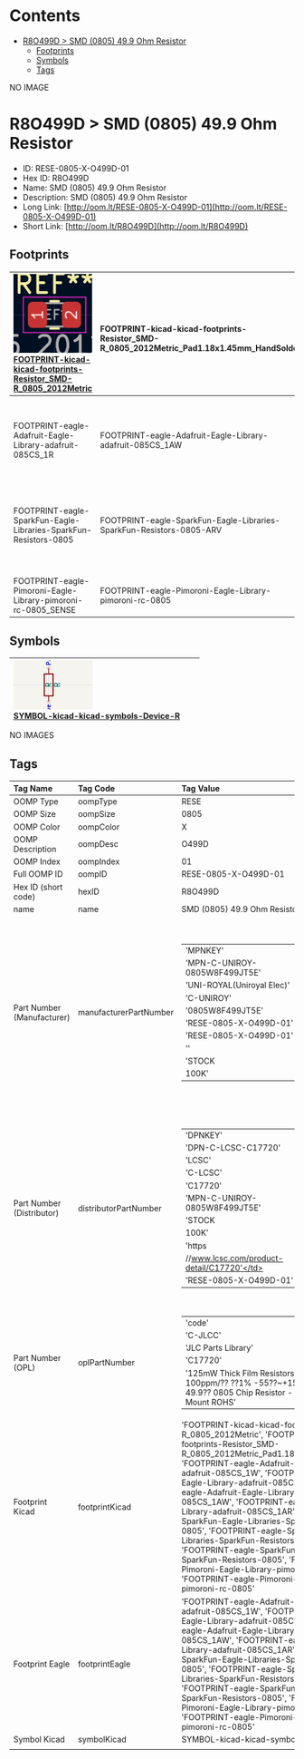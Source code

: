 



Contents
========

* [R8O499D > SMD (0805) 49.9 Ohm Resistor](#r8o499d--smd-0805-499-ohm-resistor)
	* [Footprints](#footprints)
	* [Symbols](#symbols)
	* [Tags](#tags)
  
NO IMAGE  
# R8O499D > SMD (0805) 49.9 Ohm Resistor

- ID: RESE-0805-X-O499D-01
- Hex ID: R8O499D
- Name: SMD (0805) 49.9 Ohm Resistor
- Description: SMD (0805) 49.9 Ohm Resistor
- Long Link: [http://oom.lt/RESE-0805-X-O499D-01](http://oom.lt/RESE-0805-X-O499D-01)
- Short Link: [http://oom.lt/R8O499D](http://oom.lt/R8O499D)

## Footprints
  

|[![](https://raw.githubusercontent.com/oomlout/oomlout_OOMP_eda_V2/main/FOOTPRINT/kicad/kicad-footprints/Resistor_SMD/R_0805_2012Metric/image_140.png)<br>FOOTPRINT-kicad-kicad-footprints-Resistor_SMD-R_0805_2012Metric](https://github.com/oomlout/oomlout_OOMP_eda_V2/tree/main/FOOTPRINT/kicad/kicad-footprints/Resistor_SMD/R_0805_2012Metric/)|![]()<br>FOOTPRINT-kicad-kicad-footprints-Resistor_SMD-R_0805_2012Metric_Pad1.18x1.45mm_HandSolder|![]()<br>FOOTPRINT-eagle-Adafruit-Eagle-Library-adafruit-085CS_1W|
| :--- | :--- | :--- |
|![]()<br>FOOTPRINT-eagle-Adafruit-Eagle-Library-adafruit-085CS_1R|![]()<br>FOOTPRINT-eagle-Adafruit-Eagle-Library-adafruit-085CS_1AW|![]()<br>FOOTPRINT-eagle-Adafruit-Eagle-Library-adafruit-085CS_1AR|
|![]()<br>FOOTPRINT-eagle-SparkFun-Eagle-Libraries-SparkFun-Resistors-0805|![]()<br>FOOTPRINT-eagle-SparkFun-Eagle-Libraries-SparkFun-Resistors-0805-ARV|![]()<br>FOOTPRINT-eagle-SparkFun-Eagle-Libraries-SparkFun-Resistors-0805|
|![]()<br>FOOTPRINT-eagle-Pimoroni-Eagle-Library-pimoroni-rc-0805_SENSE|![]()<br>FOOTPRINT-eagle-Pimoroni-Eagle-Library-pimoroni-rc-0805||

## Symbols
  

|[![](https://raw.githubusercontent.com/oomlout/oomlout_OOMP_eda_V2/main/SYMBOL/kicad/kicad-symbols/Device/R/image_140.png)<br>SYMBOL-kicad-kicad-symbols-Device-R](https://github.com/oomlout/oomlout_OOMP_eda_V2/tree/main/SYMBOL/kicad/kicad-symbols/Device/R/)|||
| :--- | :--- | :--- |
  
NO IMAGES  
## Tags
  

|Tag Name|Tag Code|Tag Value|
| :--- | :--- | :--- |
|OOMP Type|oompType|RESE|
|OOMP Size|oompSize|0805|
|OOMP Color|oompColor|X|
|OOMP Description|oompDesc|O499D|
|OOMP Index|oompIndex|01|
|Full OOMP ID|oompID|RESE-0805-X-O499D-01|
|Hex ID (short code)|hexID|R8O499D|
|name|name|SMD (0805) 49.9 Ohm Resistor|
|Part Number (Manufacturer)|manufacturerPartNumber|<table><tr><td>'MPNKEY'</td></tr><tr><td> 'MPN-C-UNIROY-0805W8F499JT5E'</td><td> 'MANUFACTURER'</td></tr><tr><td> 'UNI-ROYAL(Uniroyal Elec)'</td><td> 'MANUCODE'</td></tr><tr><td> 'C-UNIROY'</td><td> 'MPN'</td></tr><tr><td> '0805W8F499JT5E'</td><td> 'OOMPIDPARTIAL'</td></tr><tr><td> 'RESE-0805-X-O499D-01'</td><td> 'OOMPID'</td></tr><tr><td> 'RESE-0805-X-O499D-01'</td><td> 'LINK'</td></tr><tr><td> ''</td><td> 'tags'</td></tr><tr><td> 'STOCK</td></tr><tr><td>100K'</td></tr></table></td><td> <table><tr><td>'MPNKEY'</td></tr><tr><td> 'MPN-C-UNIROY-TC0525F499JT5E'</td><td> 'MANUFACTURER'</td></tr><tr><td> 'UNI-ROYAL(Uniroyal Elec)'</td><td> 'MANUCODE'</td></tr><tr><td> 'C-UNIROY'</td><td> 'MPN'</td></tr><tr><td> 'TC0525F499JT5E'</td><td> 'OOMPIDPARTIAL'</td></tr><tr><td> 'RESE-0805-X-O499D-01'</td><td> 'OOMPID'</td></tr><tr><td> 'RESE-0805-X-O499D-01'</td><td> 'LINK'</td></tr><tr><td> ''</td><td> 'tags'</td></tr><tr><td> </td></tr></table></td><td> <table><tr><td>'MPNKEY'</td></tr><tr><td> 'MPN-C-LIZELE-CR0805F849R9G'</td><td> 'MANUFACTURER'</td></tr><tr><td> 'LIZ Elec'</td><td> 'MANUCODE'</td></tr><tr><td> 'C-LIZELE'</td><td> 'MPN'</td></tr><tr><td> 'CR0805F849R9G'</td><td> 'OOMPIDPARTIAL'</td></tr><tr><td> 'RESE-0805-X-O499D-01'</td><td> 'OOMPID'</td></tr><tr><td> 'RESE-0805-X-O499D-01'</td><td> 'LINK'</td></tr><tr><td> ''</td><td> 'tags'</td></tr><tr><td> </td></tr></table></td><td> <table><tr><td>'MPNKEY'</td></tr><tr><td> 'MPN-C-RALEC-RTT0549R9FTP'</td><td> 'MANUFACTURER'</td></tr><tr><td> 'RALEC'</td><td> 'MANUCODE'</td></tr><tr><td> 'C-RALEC'</td><td> 'MPN'</td></tr><tr><td> 'RTT0549R9FTP'</td><td> 'OOMPIDPARTIAL'</td></tr><tr><td> 'RESE-0805-X-O499D-01'</td><td> 'OOMPID'</td></tr><tr><td> 'RESE-0805-X-O499D-01'</td><td> 'LINK'</td></tr><tr><td> ''</td><td> 'tags'</td></tr><tr><td> </td></tr></table></td><td> <table><tr><td>'MPNKEY'</td></tr><tr><td> 'MPN-C-YAGEO-RC0805FR-0749R9L'</td><td> 'MANUFACTURER'</td></tr><tr><td> 'YAGEO'</td><td> 'MANUCODE'</td></tr><tr><td> 'C-YAGEO'</td><td> 'MPN'</td></tr><tr><td> 'RC0805FR-0749R9L'</td><td> 'OOMPIDPARTIAL'</td></tr><tr><td> 'RESE-0805-X-O499D-01'</td><td> 'OOMPID'</td></tr><tr><td> 'RESE-0805-X-O499D-01'</td><td> 'LINK'</td></tr><tr><td> ''</td><td> 'tags'</td></tr><tr><td> 'STOCK</td></tr><tr><td>1K'</td></tr></table></td><td> <table><tr><td>'MPNKEY'</td></tr><tr><td> 'MPN-C-FHGUAN-RS-05K49R9FT'</td><td> 'MANUFACTURER'</td></tr><tr><td> 'FH (Guangdong Fenghua Advanced Tech)'</td><td> 'MANUCODE'</td></tr><tr><td> 'C-FHGUAN'</td><td> 'MPN'</td></tr><tr><td> 'RS-05K49R9FT'</td><td> 'OOMPIDPARTIAL'</td></tr><tr><td> 'RESE-0805-X-O499D-01'</td><td> 'OOMPID'</td></tr><tr><td> 'RESE-0805-X-O499D-01'</td><td> 'LINK'</td></tr><tr><td> ''</td><td> 'tags'</td></tr><tr><td> 'STOCK</td></tr><tr><td>1K'</td></tr></table></td><td> <table><tr><td>'MPNKEY'</td></tr><tr><td> 'MPN-C-WALSIN-WR08X49R9FTL'</td><td> 'MANUFACTURER'</td></tr><tr><td> 'Walsin Tech Corp'</td><td> 'MANUCODE'</td></tr><tr><td> 'C-WALSIN'</td><td> 'MPN'</td></tr><tr><td> 'WR08X49R9FTL'</td><td> 'OOMPIDPARTIAL'</td></tr><tr><td> 'RESE-0805-X-O499D-01'</td><td> 'OOMPID'</td></tr><tr><td> 'RESE-0805-X-O499D-01'</td><td> 'LINK'</td></tr><tr><td> ''</td><td> 'tags'</td></tr><tr><td> </td></tr></table></td><td> <table><tr><td>'MPNKEY'</td></tr><tr><td> 'MPN-C-BOURNS-CR0805-FX-49R9ELF'</td><td> 'MANUFACTURER'</td></tr><tr><td> 'BOURNS'</td><td> 'MANUCODE'</td></tr><tr><td> 'C-BOURNS'</td><td> 'MPN'</td></tr><tr><td> 'CR0805-FX-49R9ELF'</td><td> 'OOMPIDPARTIAL'</td></tr><tr><td> 'RESE-0805-X-O499D-01'</td><td> 'OOMPID'</td></tr><tr><td> 'RESE-0805-X-O499D-01'</td><td> 'LINK'</td></tr><tr><td> ''</td><td> 'tags'</td></tr><tr><td> </td></tr></table></td><td> <table><tr><td>'MPNKEY'</td></tr><tr><td> 'MPN-C-TAITEC-RMS10FT49R9'</td><td> 'MANUFACTURER'</td></tr><tr><td> 'TA-I Tech'</td><td> 'MANUCODE'</td></tr><tr><td> 'C-TAITEC'</td><td> 'MPN'</td></tr><tr><td> 'RMS10FT49R9'</td><td> 'OOMPIDPARTIAL'</td></tr><tr><td> 'RESE-0805-X-O499D-01'</td><td> 'OOMPID'</td></tr><tr><td> 'RESE-0805-X-O499D-01'</td><td> 'LINK'</td></tr><tr><td> ''</td><td> 'tags'</td></tr><tr><td> </td></tr></table></td><td> <table><tr><td>'MPNKEY'</td></tr><tr><td> 'MPN-C-VIKING-ARG05FTC49R9'</td><td> 'MANUFACTURER'</td></tr><tr><td> 'Viking Tech'</td><td> 'MANUCODE'</td></tr><tr><td> 'C-VIKING'</td><td> 'MPN'</td></tr><tr><td> 'ARG05FTC49R9'</td><td> 'OOMPIDPARTIAL'</td></tr><tr><td> 'RESE-0805-X-O499D-01'</td><td> 'OOMPID'</td></tr><tr><td> 'RESE-0805-X-O499D-01'</td><td> 'LINK'</td></tr><tr><td> ''</td><td> 'tags'</td></tr><tr><td> 'STOCK</td></tr><tr><td>1K'</td></tr></table></td><td> <table><tr><td>'MPNKEY'</td></tr><tr><td> 'MPN-C-YAGEO-AC0805FR-0749R9L'</td><td> 'MANUFACTURER'</td></tr><tr><td> 'YAGEO'</td><td> 'MANUCODE'</td></tr><tr><td> 'C-YAGEO'</td><td> 'MPN'</td></tr><tr><td> 'AC0805FR-0749R9L'</td><td> 'OOMPIDPARTIAL'</td></tr><tr><td> 'RESE-0805-X-O499D-01'</td><td> 'OOMPID'</td></tr><tr><td> 'RESE-0805-X-O499D-01'</td><td> 'LINK'</td></tr><tr><td> ''</td><td> 'tags'</td></tr><tr><td> </td></tr></table></td><td> <table><tr><td>'MPNKEY'</td></tr><tr><td> 'MPN-C-MULTIC-MCWR08X49R9FTL'</td><td> 'MANUFACTURER'</td></tr><tr><td> 'Multicomp'</td><td> 'MANUCODE'</td></tr><tr><td> 'C-MULTIC'</td><td> 'MPN'</td></tr><tr><td> 'MCWR08X49R9FTL'</td><td> 'OOMPIDPARTIAL'</td></tr><tr><td> 'RESE-0805-X-O499D-01'</td><td> 'OOMPID'</td></tr><tr><td> 'RESE-0805-X-O499D-01'</td><td> 'LINK'</td></tr><tr><td> ''</td><td> 'tags'</td></tr><tr><td> </td></tr></table></td><td> <table><tr><td>'MPNKEY'</td></tr><tr><td> 'MPN-C-TYOHM-RMC080549.91%N'</td><td> 'MANUFACTURER'</td></tr><tr><td> 'TyoHM'</td><td> 'MANUCODE'</td></tr><tr><td> 'C-TYOHM'</td><td> 'MPN'</td></tr><tr><td> 'RMC080549.91%N'</td><td> 'OOMPIDPARTIAL'</td></tr><tr><td> 'RESE-0805-X-O499D-01'</td><td> 'OOMPID'</td></tr><tr><td> 'RESE-0805-X-O499D-01'</td><td> 'LINK'</td></tr><tr><td> ''</td><td> 'tags'</td></tr><tr><td> </td></tr></table></td><td> <table><tr><td>'MPNKEY'</td></tr><tr><td> 'MPN-C-ROHMSE-MCR10EZPF49R9'</td><td> 'MANUFACTURER'</td></tr><tr><td> 'ROHM Semicon'</td><td> 'MANUCODE'</td></tr><tr><td> 'C-ROHMSE'</td><td> 'MPN'</td></tr><tr><td> 'MCR10EZPF49R9'</td><td> 'OOMPIDPARTIAL'</td></tr><tr><td> 'RESE-0805-X-O499D-01'</td><td> 'OOMPID'</td></tr><tr><td> 'RESE-0805-X-O499D-01'</td><td> 'LINK'</td></tr><tr><td> ''</td><td> 'tags'</td></tr><tr><td> </td></tr></table></td><td> <table><tr><td>'MPNKEY'</td></tr><tr><td> 'MPN-C-SEISTA-RNCS0805BKE49R9'</td><td> 'MANUFACTURER'</td></tr><tr><td> 'SEI(Stackpole Elec)'</td><td> 'MANUCODE'</td></tr><tr><td> 'C-SEISTA'</td><td> 'MPN'</td></tr><tr><td> 'RNCS0805BKE49R9'</td><td> 'OOMPIDPARTIAL'</td></tr><tr><td> 'RESE-0805-X-O499D-01'</td><td> 'OOMPID'</td></tr><tr><td> 'RESE-0805-X-O499D-01'</td><td> 'LINK'</td></tr><tr><td> ''</td><td> 'tags'</td></tr><tr><td> </td></tr></table></td><td> <table><tr><td>'MPNKEY'</td></tr><tr><td> 'MPN-C-SEISTA-RTAN0805BKE49R9'</td><td> 'MANUFACTURER'</td></tr><tr><td> 'SEI(Stackpole Elec)'</td><td> 'MANUCODE'</td></tr><tr><td> 'C-SEISTA'</td><td> 'MPN'</td></tr><tr><td> 'RTAN0805BKE49R9'</td><td> 'OOMPIDPARTIAL'</td></tr><tr><td> 'RESE-0805-X-O499D-01'</td><td> 'OOMPID'</td></tr><tr><td> 'RESE-0805-X-O499D-01'</td><td> 'LINK'</td></tr><tr><td> ''</td><td> 'tags'</td></tr><tr><td> </td></tr></table></td><td> <table><tr><td>'MPNKEY'</td></tr><tr><td> 'MPN-C-UNIROY-0805W8D499JT5E'</td><td> 'MANUFACTURER'</td></tr><tr><td> 'UNI-ROYAL(Uniroyal Elec)'</td><td> 'MANUCODE'</td></tr><tr><td> 'C-UNIROY'</td><td> 'MPN'</td></tr><tr><td> '0805W8D499JT5E'</td><td> 'OOMPIDPARTIAL'</td></tr><tr><td> 'RESE-0805-X-O499D-01'</td><td> 'OOMPID'</td></tr><tr><td> 'RESE-0805-X-O499D-01'</td><td> 'LINK'</td></tr><tr><td> ''</td><td> 'tags'</td></tr><tr><td> 'STOCK</td></tr><tr><td>1K'</td></tr></table></td><td> <table><tr><td>'MPNKEY'</td></tr><tr><td> 'MPN-C-RESIST-PTFR0805B49R9P9'</td><td> 'MANUFACTURER'</td></tr><tr><td> 'Resistor.Today'</td><td> 'MANUCODE'</td></tr><tr><td> 'C-RESIST'</td><td> 'MPN'</td></tr><tr><td> 'PTFR0805B49R9P9'</td><td> 'OOMPIDPARTIAL'</td></tr><tr><td> 'RESE-0805-X-O499D-01'</td><td> 'OOMPID'</td></tr><tr><td> 'RESE-0805-X-O499D-01'</td><td> 'LINK'</td></tr><tr><td> ''</td><td> 'tags'</td></tr><tr><td> 'STOCK</td></tr><tr><td>1K'</td></tr></table></td><td> <table><tr><td>'MPNKEY'</td></tr><tr><td> 'MPN-C-YAGEO-AC0805DR-0749R9L'</td><td> 'MANUFACTURER'</td></tr><tr><td> 'YAGEO'</td><td> 'MANUCODE'</td></tr><tr><td> 'C-YAGEO'</td><td> 'MPN'</td></tr><tr><td> 'AC0805DR-0749R9L'</td><td> 'OOMPIDPARTIAL'</td></tr><tr><td> 'RESE-0805-X-O499D-01'</td><td> 'OOMPID'</td></tr><tr><td> 'RESE-0805-X-O499D-01'</td><td> 'LINK'</td></tr><tr><td> ''</td><td> 'tags'</td></tr><tr><td> </td></tr></table></td><td> <table><tr><td>'MPNKEY'</td></tr><tr><td> 'MPN-C-KOASPE-RK73H2ATTD49R9F'</td><td> 'MANUFACTURER'</td></tr><tr><td> 'KOA Speer Elec'</td><td> 'MANUCODE'</td></tr><tr><td> 'C-KOASPE'</td><td> 'MPN'</td></tr><tr><td> 'RK73H2ATTD49R9F'</td><td> 'OOMPIDPARTIAL'</td></tr><tr><td> 'RESE-0805-X-O499D-01'</td><td> 'OOMPID'</td></tr><tr><td> 'RESE-0805-X-O499D-01'</td><td> 'LINK'</td></tr><tr><td> ''</td><td> 'tags'</td></tr><tr><td> </td></tr></table></td><td> <table><tr><td>'MPNKEY'</td></tr><tr><td> 'MPN-C-VISHAY-CRCW080549R9FKEA'</td><td> 'MANUFACTURER'</td></tr><tr><td> 'Vishay Intertech'</td><td> 'MANUCODE'</td></tr><tr><td> 'C-VISHAY'</td><td> 'MPN'</td></tr><tr><td> 'CRCW080549R9FKEA'</td><td> 'OOMPIDPARTIAL'</td></tr><tr><td> 'RESE-0805-X-O499D-01'</td><td> 'OOMPID'</td></tr><tr><td> 'RESE-0805-X-O499D-01'</td><td> 'LINK'</td></tr><tr><td> ''</td><td> 'tags'</td></tr><tr><td> </td></tr></table></td><td> <table><tr><td>'MPNKEY'</td></tr><tr><td> 'MPN-C-VISHAY-PHP00805E49R9BST1'</td><td> 'MANUFACTURER'</td></tr><tr><td> 'Vishay Intertech'</td><td> 'MANUCODE'</td></tr><tr><td> 'C-VISHAY'</td><td> 'MPN'</td></tr><tr><td> 'PHP00805E49R9BST1'</td><td> 'OOMPIDPARTIAL'</td></tr><tr><td> 'RESE-0805-X-O499D-01'</td><td> 'OOMPID'</td></tr><tr><td> 'RESE-0805-X-O499D-01'</td><td> 'LINK'</td></tr><tr><td> ''</td><td> 'tags'</td></tr><tr><td> </td></tr></table></td><td> <table><tr><td>'MPNKEY'</td></tr><tr><td> 'MPN-C-VISHAY-TNPW080549R9BECN'</td><td> 'MANUFACTURER'</td></tr><tr><td> 'Vishay Intertech'</td><td> 'MANUCODE'</td></tr><tr><td> 'C-VISHAY'</td><td> 'MPN'</td></tr><tr><td> 'TNPW080549R9BECN'</td><td> 'OOMPIDPARTIAL'</td></tr><tr><td> 'RESE-0805-X-O499D-01'</td><td> 'OOMPID'</td></tr><tr><td> 'RESE-0805-X-O499D-01'</td><td> 'LINK'</td></tr><tr><td> ''</td><td> 'tags'</td></tr><tr><td> </td></tr></table></td><td> <table><tr><td>'MPNKEY'</td></tr><tr><td> 'MPN-C-VISHAY-TNPW080549R9BETY'</td><td> 'MANUFACTURER'</td></tr><tr><td> 'Vishay Intertech'</td><td> 'MANUCODE'</td></tr><tr><td> 'C-VISHAY'</td><td> 'MPN'</td></tr><tr><td> 'TNPW080549R9BETY'</td><td> 'OOMPIDPARTIAL'</td></tr><tr><td> 'RESE-0805-X-O499D-01'</td><td> 'OOMPID'</td></tr><tr><td> 'RESE-0805-X-O499D-01'</td><td> 'LINK'</td></tr><tr><td> ''</td><td> 'tags'</td></tr><tr><td> </td></tr></table></td><td> <table><tr><td>'MPNKEY'</td></tr><tr><td> 'MPN-C-TECONN-RP73D2A49R9BTDF'</td><td> 'MANUFACTURER'</td></tr><tr><td> 'TE Connectivity'</td><td> 'MANUCODE'</td></tr><tr><td> 'C-TECONN'</td><td> 'MPN'</td></tr><tr><td> 'RP73D2A49R9BTDF'</td><td> 'OOMPIDPARTIAL'</td></tr><tr><td> 'RESE-0805-X-O499D-01'</td><td> 'OOMPID'</td></tr><tr><td> 'RESE-0805-X-O499D-01'</td><td> 'LINK'</td></tr><tr><td> ''</td><td> 'tags'</td></tr><tr><td> </td></tr></table></td><td> <table><tr><td>'MPNKEY'</td></tr><tr><td> 'MPN-C-VISHAY-TNPW080549R9BYEA'</td><td> 'MANUFACTURER'</td></tr><tr><td> 'Vishay Intertech'</td><td> 'MANUCODE'</td></tr><tr><td> 'C-VISHAY'</td><td> 'MPN'</td></tr><tr><td> 'TNPW080549R9BYEA'</td><td> 'OOMPIDPARTIAL'</td></tr><tr><td> 'RESE-0805-X-O499D-01'</td><td> 'OOMPID'</td></tr><tr><td> 'RESE-0805-X-O499D-01'</td><td> 'LINK'</td></tr><tr><td> ''</td><td> 'tags'</td></tr><tr><td> </td></tr></table></td><td> <table><tr><td>'MPNKEY'</td></tr><tr><td> 'MPN-C-SUSUMU-RG2012N-49R9-W-T1'</td><td> 'MANUFACTURER'</td></tr><tr><td> 'SUSUMU'</td><td> 'MANUCODE'</td></tr><tr><td> 'C-SUSUMU'</td><td> 'MPN'</td></tr><tr><td> 'RG2012N-49R9-W-T1'</td><td> 'OOMPIDPARTIAL'</td></tr><tr><td> 'RESE-0805-X-O499D-01'</td><td> 'OOMPID'</td></tr><tr><td> 'RESE-0805-X-O499D-01'</td><td> 'LINK'</td></tr><tr><td> ''</td><td> 'tags'</td></tr><tr><td> </td></tr></table></td><td> <table><tr><td>'MPNKEY'</td></tr><tr><td> 'MPN-C-SUSUMU-RG2012N-49R9-W-T5'</td><td> 'MANUFACTURER'</td></tr><tr><td> 'SUSUMU'</td><td> 'MANUCODE'</td></tr><tr><td> 'C-SUSUMU'</td><td> 'MPN'</td></tr><tr><td> 'RG2012N-49R9-W-T5'</td><td> 'OOMPIDPARTIAL'</td></tr><tr><td> 'RESE-0805-X-O499D-01'</td><td> 'OOMPID'</td></tr><tr><td> 'RESE-0805-X-O499D-01'</td><td> 'LINK'</td></tr><tr><td> ''</td><td> 'tags'</td></tr><tr><td> </td></tr></table></td><td> <table><tr><td>'MPNKEY'</td></tr><tr><td> 'MPN-C-VISHAY-CHPHT0805K49R9FGT'</td><td> 'MANUFACTURER'</td></tr><tr><td> 'Vishay Intertech'</td><td> 'MANUCODE'</td></tr><tr><td> 'C-VISHAY'</td><td> 'MPN'</td></tr><tr><td> 'CHPHT0805K49R9FGT'</td><td> 'OOMPIDPARTIAL'</td></tr><tr><td> 'RESE-0805-X-O499D-01'</td><td> 'OOMPID'</td></tr><tr><td> 'RESE-0805-X-O499D-01'</td><td> 'LINK'</td></tr><tr><td> ''</td><td> 'tags'</td></tr><tr><td> </td></tr></table></td><td> <table><tr><td>'MPNKEY'</td></tr><tr><td> 'MPN-C-PANASO-ERA-6VEB49R9V'</td><td> 'MANUFACTURER'</td></tr><tr><td> 'PANASONIC'</td><td> 'MANUCODE'</td></tr><tr><td> 'C-PANASO'</td><td> 'MPN'</td></tr><tr><td> 'ERA-6VEB49R9V'</td><td> 'OOMPIDPARTIAL'</td></tr><tr><td> 'RESE-0805-X-O499D-01'</td><td> 'OOMPID'</td></tr><tr><td> 'RESE-0805-X-O499D-01'</td><td> 'LINK'</td></tr><tr><td> ''</td><td> 'tags'</td></tr><tr><td> </td></tr></table></td><td> <table><tr><td>'MPNKEY'</td></tr><tr><td> 'MPN-C-PANASO-ERJ-6ENF49R9V'</td><td> 'MANUFACTURER'</td></tr><tr><td> 'PANASONIC'</td><td> 'MANUCODE'</td></tr><tr><td> 'C-PANASO'</td><td> 'MPN'</td></tr><tr><td> 'ERJ-6ENF49R9V'</td><td> 'OOMPIDPARTIAL'</td></tr><tr><td> 'RESE-0805-X-O499D-01'</td><td> 'OOMPID'</td></tr><tr><td> 'RESE-0805-X-O499D-01'</td><td> 'LINK'</td></tr><tr><td> ''</td><td> 'tags'</td></tr><tr><td> </td></tr></table></td><td> <table><tr><td>'MPNKEY'</td></tr><tr><td> 'MPN-C-ROHMSE-ESR10EZPF49R9'</td><td> 'MANUFACTURER'</td></tr><tr><td> 'ROHM Semicon'</td><td> 'MANUCODE'</td></tr><tr><td> 'C-ROHMSE'</td><td> 'MPN'</td></tr><tr><td> 'ESR10EZPF49R9'</td><td> 'OOMPIDPARTIAL'</td></tr><tr><td> 'RESE-0805-X-O499D-01'</td><td> 'OOMPID'</td></tr><tr><td> 'RESE-0805-X-O499D-01'</td><td> 'LINK'</td></tr><tr><td> ''</td><td> 'tags'</td></tr><tr><td> </td></tr></table></td><td> <table><tr><td>'MPNKEY'</td></tr><tr><td> 'MPN-C-ROHMSE-KTR10EZPF49R9'</td><td> 'MANUFACTURER'</td></tr><tr><td> 'ROHM Semicon'</td><td> 'MANUCODE'</td></tr><tr><td> 'C-ROHMSE'</td><td> 'MPN'</td></tr><tr><td> 'KTR10EZPF49R9'</td><td> 'OOMPIDPARTIAL'</td></tr><tr><td> 'RESE-0805-X-O499D-01'</td><td> 'OOMPID'</td></tr><tr><td> 'RESE-0805-X-O499D-01'</td><td> 'LINK'</td></tr><tr><td> ''</td><td> 'tags'</td></tr><tr><td> </td></tr></table></td><td> <table><tr><td>'MPNKEY'</td></tr><tr><td> 'MPN-C-VISHAY-RCA080549R9FKEA'</td><td> 'MANUFACTURER'</td></tr><tr><td> 'Vishay Intertech'</td><td> 'MANUCODE'</td></tr><tr><td> 'C-VISHAY'</td><td> 'MPN'</td></tr><tr><td> 'RCA080549R9FKEA'</td><td> 'OOMPIDPARTIAL'</td></tr><tr><td> 'RESE-0805-X-O499D-01'</td><td> 'OOMPID'</td></tr><tr><td> 'RESE-0805-X-O499D-01'</td><td> 'LINK'</td></tr><tr><td> ''</td><td> 'tags'</td></tr><tr><td> </td></tr></table></td><td> <table><tr><td>'MPNKEY'</td></tr><tr><td> 'MPN-C-TECONN-9-1625868-4'</td><td> 'MANUFACTURER'</td></tr><tr><td> 'TE Connectivity'</td><td> 'MANUCODE'</td></tr><tr><td> 'C-TECONN'</td><td> 'MPN'</td></tr><tr><td> '9-1625868-4'</td><td> 'OOMPIDPARTIAL'</td></tr><tr><td> 'RESE-0805-X-O499D-01'</td><td> 'OOMPID'</td></tr><tr><td> 'RESE-0805-X-O499D-01'</td><td> 'LINK'</td></tr><tr><td> ''</td><td> 'tags'</td></tr><tr><td> </td></tr></table></td><td> <table><tr><td>'MPNKEY'</td></tr><tr><td> 'MPN-C-TECONN-RN73C2A49R9BTD'</td><td> 'MANUFACTURER'</td></tr><tr><td> 'TE Connectivity'</td><td> 'MANUCODE'</td></tr><tr><td> 'C-TECONN'</td><td> 'MPN'</td></tr><tr><td> 'RN73C2A49R9BTD'</td><td> 'OOMPIDPARTIAL'</td></tr><tr><td> 'RESE-0805-X-O499D-01'</td><td> 'OOMPID'</td></tr><tr><td> 'RESE-0805-X-O499D-01'</td><td> 'LINK'</td></tr><tr><td> ''</td><td> 'tags'</td></tr><tr><td> </td></tr></table></td><td> <table><tr><td>'MPNKEY'</td></tr><tr><td> 'MPN-C-VISHAY-CRCW080549R9FKEAC'</td><td> 'MANUFACTURER'</td></tr><tr><td> 'Vishay Intertech'</td><td> 'MANUCODE'</td></tr><tr><td> 'C-VISHAY'</td><td> 'MPN'</td></tr><tr><td> 'CRCW080549R9FKEAC'</td><td> 'OOMPIDPARTIAL'</td></tr><tr><td> 'RESE-0805-X-O499D-01'</td><td> 'OOMPID'</td></tr><tr><td> 'RESE-0805-X-O499D-01'</td><td> 'LINK'</td></tr><tr><td> ''</td><td> 'tags'</td></tr><tr><td> </td></tr></table></td><td> <table><tr><td>'MPNKEY'</td></tr><tr><td> 'MPN-C-VISHAY-RCS080549R9FKEA'</td><td> 'MANUFACTURER'</td></tr><tr><td> 'Vishay Intertech'</td><td> 'MANUCODE'</td></tr><tr><td> 'C-VISHAY'</td><td> 'MPN'</td></tr><tr><td> 'RCS080549R9FKEA'</td><td> 'OOMPIDPARTIAL'</td></tr><tr><td> 'RESE-0805-X-O499D-01'</td><td> 'OOMPID'</td></tr><tr><td> 'RESE-0805-X-O499D-01'</td><td> 'LINK'</td></tr><tr><td> ''</td><td> 'tags'</td></tr><tr><td> </td></tr></table></td><td> <table><tr><td>'MPNKEY'</td></tr><tr><td> 'MPN-C-VISHAY-MCU0805PD4999DP500'</td><td> 'MANUFACTURER'</td></tr><tr><td> 'Vishay Intertech'</td><td> 'MANUCODE'</td></tr><tr><td> 'C-VISHAY'</td><td> 'MPN'</td></tr><tr><td> 'MCU0805PD4999DP500'</td><td> 'OOMPIDPARTIAL'</td></tr><tr><td> 'RESE-0805-X-O499D-01'</td><td> 'OOMPID'</td></tr><tr><td> 'RESE-0805-X-O499D-01'</td><td> 'LINK'</td></tr><tr><td> ''</td><td> 'tags'</td></tr><tr><td> </td></tr></table></td><td> <table><tr><td>'MPNKEY'</td></tr><tr><td> 'MPN-C-VISHAY-PAT0805E49R9BST1'</td><td> 'MANUFACTURER'</td></tr><tr><td> 'Vishay Intertech'</td><td> 'MANUCODE'</td></tr><tr><td> 'C-VISHAY'</td><td> 'MPN'</td></tr><tr><td> 'PAT0805E49R9BST1'</td><td> 'OOMPIDPARTIAL'</td></tr><tr><td> 'RESE-0805-X-O499D-01'</td><td> 'OOMPID'</td></tr><tr><td> 'RESE-0805-X-O499D-01'</td><td> 'LINK'</td></tr><tr><td> ''</td><td> 'tags'</td></tr><tr><td> </td></tr></table></td><td> <table><tr><td>'MPNKEY'</td></tr><tr><td> 'MPN-C-VISHAY-PTN0805E49R9BST1'</td><td> 'MANUFACTURER'</td></tr><tr><td> 'Vishay Intertech'</td><td> 'MANUCODE'</td></tr><tr><td> 'C-VISHAY'</td><td> 'MPN'</td></tr><tr><td> 'PTN0805E49R9BST1'</td><td> 'OOMPIDPARTIAL'</td></tr><tr><td> 'RESE-0805-X-O499D-01'</td><td> 'OOMPID'</td></tr><tr><td> 'RESE-0805-X-O499D-01'</td><td> 'LINK'</td></tr><tr><td> ''</td><td> 'tags'</td></tr><tr><td> </td></tr></table></td><td> <table><tr><td>'MPNKEY'</td></tr><tr><td> 'MPN-C-VISHAY-MCU08050C4999FP500'</td><td> 'MANUFACTURER'</td></tr><tr><td> 'Vishay Intertech'</td><td> 'MANUCODE'</td></tr><tr><td> 'C-VISHAY'</td><td> 'MPN'</td></tr><tr><td> 'MCU08050C4999FP500'</td><td> 'OOMPIDPARTIAL'</td></tr><tr><td> 'RESE-0805-X-O499D-01'</td><td> 'OOMPID'</td></tr><tr><td> 'RESE-0805-X-O499D-01'</td><td> 'LINK'</td></tr><tr><td> ''</td><td> 'tags'</td></tr><tr><td> </td></tr></table></td><td> <table><tr><td>'MPNKEY'</td></tr><tr><td> 'MPN-C-VISHAY-Y162949R9000B9R'</td><td> 'MANUFACTURER'</td></tr><tr><td> 'Vishay Intertech'</td><td> 'MANUCODE'</td></tr><tr><td> 'C-VISHAY'</td><td> 'MPN'</td></tr><tr><td> 'Y162949R9000B9R'</td><td> 'OOMPIDPARTIAL'</td></tr><tr><td> 'RESE-0805-X-O499D-01'</td><td> 'OOMPID'</td></tr><tr><td> 'RESE-0805-X-O499D-01'</td><td> 'LINK'</td></tr><tr><td> ''</td><td> 'tags'</td></tr><tr><td> </td></tr></table></td><td> <table><tr><td>'MPNKEY'</td></tr><tr><td> 'MPN-C-TECONN-CRGH0805F49R9'</td><td> 'MANUFACTURER'</td></tr><tr><td> 'TE Connectivity'</td><td> 'MANUCODE'</td></tr><tr><td> 'C-TECONN'</td><td> 'MPN'</td></tr><tr><td> 'CRGH0805F49R9'</td><td> 'OOMPIDPARTIAL'</td></tr><tr><td> 'RESE-0805-X-O499D-01'</td><td> 'OOMPID'</td></tr><tr><td> 'RESE-0805-X-O499D-01'</td><td> 'LINK'</td></tr><tr><td> ''</td><td> 'tags'</td></tr><tr><td> </td></tr></table></td><td> <table><tr><td>'MPNKEY'</td></tr><tr><td> 'MPN-C-YAGEO-AF0805FR-0749R9L'</td><td> 'MANUFACTURER'</td></tr><tr><td> 'YAGEO'</td><td> 'MANUCODE'</td></tr><tr><td> 'C-YAGEO'</td><td> 'MPN'</td></tr><tr><td> 'AF0805FR-0749R9L'</td><td> 'OOMPIDPARTIAL'</td></tr><tr><td> 'RESE-0805-X-O499D-01'</td><td> 'OOMPID'</td></tr><tr><td> 'RESE-0805-X-O499D-01'</td><td> 'LINK'</td></tr><tr><td> ''</td><td> 'tags'</td></tr><tr><td> </td></tr></table></td><td> <table><tr><td>'MPNKEY'</td></tr><tr><td> 'MPN-C-YAGEO-AT0805DRE0749R9L'</td><td> 'MANUFACTURER'</td></tr><tr><td> 'YAGEO'</td><td> 'MANUCODE'</td></tr><tr><td> 'C-YAGEO'</td><td> 'MPN'</td></tr><tr><td> 'AT0805DRE0749R9L'</td><td> 'OOMPIDPARTIAL'</td></tr><tr><td> 'RESE-0805-X-O499D-01'</td><td> 'OOMPID'</td></tr><tr><td> 'RESE-0805-X-O499D-01'</td><td> 'LINK'</td></tr><tr><td> ''</td><td> 'tags'</td></tr><tr><td> </td></tr></table></td><td> <table><tr><td>'MPNKEY'</td></tr><tr><td> 'MPN-C-RESIST-PTFR0805B49R9N9'</td><td> 'MANUFACTURER'</td></tr><tr><td> 'Resistor.Today'</td><td> 'MANUCODE'</td></tr><tr><td> 'C-RESIST'</td><td> 'MPN'</td></tr><tr><td> 'PTFR0805B49R9N9'</td><td> 'OOMPIDPARTIAL'</td></tr><tr><td> 'RESE-0805-X-O499D-01'</td><td> 'OOMPID'</td></tr><tr><td> 'RESE-0805-X-O499D-01'</td><td> 'LINK'</td></tr><tr><td> ''</td><td> 'tags'</td></tr><tr><td> 'STOCK</td></tr><tr><td>1K'</td></tr></table></td><td> <table><tr><td>'MPNKEY'</td></tr><tr><td> 'MPN-C-VIKING-ARG05BTC49R9'</td><td> 'MANUFACTURER'</td></tr><tr><td> 'Viking Tech'</td><td> 'MANUCODE'</td></tr><tr><td> 'C-VIKING'</td><td> 'MPN'</td></tr><tr><td> 'ARG05BTC49R9'</td><td> 'OOMPIDPARTIAL'</td></tr><tr><td> 'RESE-0805-X-O499D-01'</td><td> 'OOMPID'</td></tr><tr><td> 'RESE-0805-X-O499D-01'</td><td> 'LINK'</td></tr><tr><td> ''</td><td> 'tags'</td></tr><tr><td> 'STOCK</td></tr><tr><td>1K'</td></tr></table>|
|Part Number (Distributor)|distributorPartNumber|<table><tr><td>'DPNKEY'</td></tr><tr><td> 'DPN-C-LCSC-C17720'</td><td> 'DISTRIBUTOR'</td></tr><tr><td> 'LCSC'</td><td> 'DISTRCODE'</td></tr><tr><td> 'C-LCSC'</td><td> 'DPN'</td></tr><tr><td> 'C17720'</td><td> 'MPN'</td></tr><tr><td> 'MPN-C-UNIROY-0805W8F499JT5E'</td><td> 'TAGS'</td></tr><tr><td> 'STOCK</td></tr><tr><td>100K'</td><td> 'LINK'</td></tr><tr><td> 'https</td></tr><tr><td>//www.lcsc.com/product-detail/C17720'</td><td> 'OOMPID'</td></tr><tr><td> 'RESE-0805-X-O499D-01'</td></tr></table></td><td> <table><tr><td>'DPNKEY'</td></tr><tr><td> 'DPN-C-LCSC-C78599'</td><td> 'DISTRIBUTOR'</td></tr><tr><td> 'LCSC'</td><td> 'DISTRCODE'</td></tr><tr><td> 'C-LCSC'</td><td> 'DPN'</td></tr><tr><td> 'C78599'</td><td> 'MPN'</td></tr><tr><td> 'MPN-C-UNIROY-TC0525F499JT5E'</td><td> 'TAGS'</td></tr><tr><td> </td><td> 'LINK'</td></tr><tr><td> 'https</td></tr><tr><td>//www.lcsc.com/product-detail/C78599'</td><td> 'OOMPID'</td></tr><tr><td> 'RESE-0805-X-O499D-01'</td></tr></table></td><td> <table><tr><td>'DPNKEY'</td></tr><tr><td> 'DPN-C-LCSC-C101764'</td><td> 'DISTRIBUTOR'</td></tr><tr><td> 'LCSC'</td><td> 'DISTRCODE'</td></tr><tr><td> 'C-LCSC'</td><td> 'DPN'</td></tr><tr><td> 'C101764'</td><td> 'MPN'</td></tr><tr><td> 'MPN-C-LIZELE-CR0805F849R9G'</td><td> 'TAGS'</td></tr><tr><td> </td><td> 'LINK'</td></tr><tr><td> 'https</td></tr><tr><td>//www.lcsc.com/product-detail/C101764'</td><td> 'OOMPID'</td></tr><tr><td> 'RESE-0805-X-O499D-01'</td></tr></table></td><td> <table><tr><td>'DPNKEY'</td></tr><tr><td> 'DPN-C-LCSC-C104369'</td><td> 'DISTRIBUTOR'</td></tr><tr><td> 'LCSC'</td><td> 'DISTRCODE'</td></tr><tr><td> 'C-LCSC'</td><td> 'DPN'</td></tr><tr><td> 'C104369'</td><td> 'MPN'</td></tr><tr><td> 'MPN-C-RALEC-RTT0549R9FTP'</td><td> 'TAGS'</td></tr><tr><td> </td><td> 'LINK'</td></tr><tr><td> 'https</td></tr><tr><td>//www.lcsc.com/product-detail/C104369'</td><td> 'OOMPID'</td></tr><tr><td> 'RESE-0805-X-O499D-01'</td></tr></table></td><td> <table><tr><td>'DPNKEY'</td></tr><tr><td> 'DPN-C-LCSC-C132320'</td><td> 'DISTRIBUTOR'</td></tr><tr><td> 'LCSC'</td><td> 'DISTRCODE'</td></tr><tr><td> 'C-LCSC'</td><td> 'DPN'</td></tr><tr><td> 'C132320'</td><td> 'MPN'</td></tr><tr><td> 'MPN-C-YAGEO-RC0805FR-0749R9L'</td><td> 'TAGS'</td></tr><tr><td> 'STOCK</td></tr><tr><td>1K'</td><td> 'LINK'</td></tr><tr><td> 'https</td></tr><tr><td>//www.lcsc.com/product-detail/C132320'</td><td> 'OOMPID'</td></tr><tr><td> 'RESE-0805-X-O499D-01'</td></tr></table></td><td> <table><tr><td>'DPNKEY'</td></tr><tr><td> 'DPN-C-LCSC-C139868'</td><td> 'DISTRIBUTOR'</td></tr><tr><td> 'LCSC'</td><td> 'DISTRCODE'</td></tr><tr><td> 'C-LCSC'</td><td> 'DPN'</td></tr><tr><td> 'C139868'</td><td> 'MPN'</td></tr><tr><td> 'MPN-C-FHGUAN-RS-05K49R9FT'</td><td> 'TAGS'</td></tr><tr><td> 'STOCK</td></tr><tr><td>1K'</td><td> 'LINK'</td></tr><tr><td> 'https</td></tr><tr><td>//www.lcsc.com/product-detail/C139868'</td><td> 'OOMPID'</td></tr><tr><td> 'RESE-0805-X-O499D-01'</td></tr></table></td><td> <table><tr><td>'DPNKEY'</td></tr><tr><td> 'DPN-C-LCSC-C164002'</td><td> 'DISTRIBUTOR'</td></tr><tr><td> 'LCSC'</td><td> 'DISTRCODE'</td></tr><tr><td> 'C-LCSC'</td><td> 'DPN'</td></tr><tr><td> 'C164002'</td><td> 'MPN'</td></tr><tr><td> 'MPN-C-WALSIN-WR08X49R9FTL'</td><td> 'TAGS'</td></tr><tr><td> </td><td> 'LINK'</td></tr><tr><td> 'https</td></tr><tr><td>//www.lcsc.com/product-detail/C164002'</td><td> 'OOMPID'</td></tr><tr><td> 'RESE-0805-X-O499D-01'</td></tr></table></td><td> <table><tr><td>'DPNKEY'</td></tr><tr><td> 'DPN-C-LCSC-C204544'</td><td> 'DISTRIBUTOR'</td></tr><tr><td> 'LCSC'</td><td> 'DISTRCODE'</td></tr><tr><td> 'C-LCSC'</td><td> 'DPN'</td></tr><tr><td> 'C204544'</td><td> 'MPN'</td></tr><tr><td> 'MPN-C-BOURNS-CR0805-FX-49R9ELF'</td><td> 'TAGS'</td></tr><tr><td> </td><td> 'LINK'</td></tr><tr><td> 'https</td></tr><tr><td>//www.lcsc.com/product-detail/C204544'</td><td> 'OOMPID'</td></tr><tr><td> 'RESE-0805-X-O499D-01'</td></tr></table></td><td> <table><tr><td>'DPNKEY'</td></tr><tr><td> 'DPN-C-LCSC-C212409'</td><td> 'DISTRIBUTOR'</td></tr><tr><td> 'LCSC'</td><td> 'DISTRCODE'</td></tr><tr><td> 'C-LCSC'</td><td> 'DPN'</td></tr><tr><td> 'C212409'</td><td> 'MPN'</td></tr><tr><td> 'MPN-C-TAITEC-RMS10FT49R9'</td><td> 'TAGS'</td></tr><tr><td> </td><td> 'LINK'</td></tr><tr><td> 'https</td></tr><tr><td>//www.lcsc.com/product-detail/C212409'</td><td> 'OOMPID'</td></tr><tr><td> 'RESE-0805-X-O499D-01'</td></tr></table></td><td> <table><tr><td>'DPNKEY'</td></tr><tr><td> 'DPN-C-LCSC-C218599'</td><td> 'DISTRIBUTOR'</td></tr><tr><td> 'LCSC'</td><td> 'DISTRCODE'</td></tr><tr><td> 'C-LCSC'</td><td> 'DPN'</td></tr><tr><td> 'C218599'</td><td> 'MPN'</td></tr><tr><td> 'MPN-C-VIKING-ARG05FTC49R9'</td><td> 'TAGS'</td></tr><tr><td> 'STOCK</td></tr><tr><td>1K'</td><td> 'LINK'</td></tr><tr><td> 'https</td></tr><tr><td>//www.lcsc.com/product-detail/C218599'</td><td> 'OOMPID'</td></tr><tr><td> 'RESE-0805-X-O499D-01'</td></tr></table></td><td> <table><tr><td>'DPNKEY'</td></tr><tr><td> 'DPN-C-LCSC-C228860'</td><td> 'DISTRIBUTOR'</td></tr><tr><td> 'LCSC'</td><td> 'DISTRCODE'</td></tr><tr><td> 'C-LCSC'</td><td> 'DPN'</td></tr><tr><td> 'C228860'</td><td> 'MPN'</td></tr><tr><td> 'MPN-C-YAGEO-AC0805FR-0749R9L'</td><td> 'TAGS'</td></tr><tr><td> </td><td> 'LINK'</td></tr><tr><td> 'https</td></tr><tr><td>//www.lcsc.com/product-detail/C228860'</td><td> 'OOMPID'</td></tr><tr><td> 'RESE-0805-X-O499D-01'</td></tr></table></td><td> <table><tr><td>'DPNKEY'</td></tr><tr><td> 'DPN-C-LCSC-C243172'</td><td> 'DISTRIBUTOR'</td></tr><tr><td> 'LCSC'</td><td> 'DISTRCODE'</td></tr><tr><td> 'C-LCSC'</td><td> 'DPN'</td></tr><tr><td> 'C243172'</td><td> 'MPN'</td></tr><tr><td> 'MPN-C-MULTIC-MCWR08X49R9FTL'</td><td> 'TAGS'</td></tr><tr><td> </td><td> 'LINK'</td></tr><tr><td> 'https</td></tr><tr><td>//www.lcsc.com/product-detail/C243172'</td><td> 'OOMPID'</td></tr><tr><td> 'RESE-0805-X-O499D-01'</td></tr></table></td><td> <table><tr><td>'DPNKEY'</td></tr><tr><td> 'DPN-C-LCSC-C269747'</td><td> 'DISTRIBUTOR'</td></tr><tr><td> 'LCSC'</td><td> 'DISTRCODE'</td></tr><tr><td> 'C-LCSC'</td><td> 'DPN'</td></tr><tr><td> 'C269747'</td><td> 'MPN'</td></tr><tr><td> 'MPN-C-TYOHM-RMC080549.91%N'</td><td> 'TAGS'</td></tr><tr><td> </td><td> 'LINK'</td></tr><tr><td> 'https</td></tr><tr><td>//www.lcsc.com/product-detail/C269747'</td><td> 'OOMPID'</td></tr><tr><td> 'RESE-0805-X-O499D-01'</td></tr></table></td><td> <table><tr><td>'DPNKEY'</td></tr><tr><td> 'DPN-C-LCSC-C308408'</td><td> 'DISTRIBUTOR'</td></tr><tr><td> 'LCSC'</td><td> 'DISTRCODE'</td></tr><tr><td> 'C-LCSC'</td><td> 'DPN'</td></tr><tr><td> 'C308408'</td><td> 'MPN'</td></tr><tr><td> 'MPN-C-ROHMSE-MCR10EZPF49R9'</td><td> 'TAGS'</td></tr><tr><td> </td><td> 'LINK'</td></tr><tr><td> 'https</td></tr><tr><td>//www.lcsc.com/product-detail/C308408'</td><td> 'OOMPID'</td></tr><tr><td> 'RESE-0805-X-O499D-01'</td></tr></table></td><td> <table><tr><td>'DPNKEY'</td></tr><tr><td> 'DPN-C-LCSC-C346665'</td><td> 'DISTRIBUTOR'</td></tr><tr><td> 'LCSC'</td><td> 'DISTRCODE'</td></tr><tr><td> 'C-LCSC'</td><td> 'DPN'</td></tr><tr><td> 'C346665'</td><td> 'MPN'</td></tr><tr><td> 'MPN-C-SEISTA-RNCS0805BKE49R9'</td><td> 'TAGS'</td></tr><tr><td> </td><td> 'LINK'</td></tr><tr><td> 'https</td></tr><tr><td>//www.lcsc.com/product-detail/C346665'</td><td> 'OOMPID'</td></tr><tr><td> 'RESE-0805-X-O499D-01'</td></tr></table></td><td> <table><tr><td>'DPNKEY'</td></tr><tr><td> 'DPN-C-LCSC-C346760'</td><td> 'DISTRIBUTOR'</td></tr><tr><td> 'LCSC'</td><td> 'DISTRCODE'</td></tr><tr><td> 'C-LCSC'</td><td> 'DPN'</td></tr><tr><td> 'C346760'</td><td> 'MPN'</td></tr><tr><td> 'MPN-C-SEISTA-RTAN0805BKE49R9'</td><td> 'TAGS'</td></tr><tr><td> </td><td> 'LINK'</td></tr><tr><td> 'https</td></tr><tr><td>//www.lcsc.com/product-detail/C346760'</td><td> 'OOMPID'</td></tr><tr><td> 'RESE-0805-X-O499D-01'</td></tr></table></td><td> <table><tr><td>'DPNKEY'</td></tr><tr><td> 'DPN-C-LCSC-C407440'</td><td> 'DISTRIBUTOR'</td></tr><tr><td> 'LCSC'</td><td> 'DISTRCODE'</td></tr><tr><td> 'C-LCSC'</td><td> 'DPN'</td></tr><tr><td> 'C407440'</td><td> 'MPN'</td></tr><tr><td> 'MPN-C-UNIROY-0805W8D499JT5E'</td><td> 'TAGS'</td></tr><tr><td> 'STOCK</td></tr><tr><td>1K'</td><td> 'LINK'</td></tr><tr><td> 'https</td></tr><tr><td>//www.lcsc.com/product-detail/C407440'</td><td> 'OOMPID'</td></tr><tr><td> 'RESE-0805-X-O499D-01'</td></tr></table></td><td> <table><tr><td>'DPNKEY'</td></tr><tr><td> 'DPN-C-LCSC-C479104'</td><td> 'DISTRIBUTOR'</td></tr><tr><td> 'LCSC'</td><td> 'DISTRCODE'</td></tr><tr><td> 'C-LCSC'</td><td> 'DPN'</td></tr><tr><td> 'C479104'</td><td> 'MPN'</td></tr><tr><td> 'MPN-C-RESIST-PTFR0805B49R9P9'</td><td> 'TAGS'</td></tr><tr><td> 'STOCK</td></tr><tr><td>1K'</td><td> 'LINK'</td></tr><tr><td> 'https</td></tr><tr><td>//www.lcsc.com/product-detail/C479104'</td><td> 'OOMPID'</td></tr><tr><td> 'RESE-0805-X-O499D-01'</td></tr></table></td><td> <table><tr><td>'DPNKEY'</td></tr><tr><td> 'DPN-C-LCSC-C723679'</td><td> 'DISTRIBUTOR'</td></tr><tr><td> 'LCSC'</td><td> 'DISTRCODE'</td></tr><tr><td> 'C-LCSC'</td><td> 'DPN'</td></tr><tr><td> 'C723679'</td><td> 'MPN'</td></tr><tr><td> 'MPN-C-YAGEO-AC0805DR-0749R9L'</td><td> 'TAGS'</td></tr><tr><td> </td><td> 'LINK'</td></tr><tr><td> 'https</td></tr><tr><td>//www.lcsc.com/product-detail/C723679'</td><td> 'OOMPID'</td></tr><tr><td> 'RESE-0805-X-O499D-01'</td></tr></table></td><td> <table><tr><td>'DPNKEY'</td></tr><tr><td> 'DPN-C-LCSC-C723906'</td><td> 'DISTRIBUTOR'</td></tr><tr><td> 'LCSC'</td><td> 'DISTRCODE'</td></tr><tr><td> 'C-LCSC'</td><td> 'DPN'</td></tr><tr><td> 'C723906'</td><td> 'MPN'</td></tr><tr><td> 'MPN-C-KOASPE-RK73H2ATTD49R9F'</td><td> 'TAGS'</td></tr><tr><td> </td><td> 'LINK'</td></tr><tr><td> 'https</td></tr><tr><td>//www.lcsc.com/product-detail/C723906'</td><td> 'OOMPID'</td></tr><tr><td> 'RESE-0805-X-O499D-01'</td></tr></table></td><td> <table><tr><td>'DPNKEY'</td></tr><tr><td> 'DPN-C-LCSC-C844847'</td><td> 'DISTRIBUTOR'</td></tr><tr><td> 'LCSC'</td><td> 'DISTRCODE'</td></tr><tr><td> 'C-LCSC'</td><td> 'DPN'</td></tr><tr><td> 'C844847'</td><td> 'MPN'</td></tr><tr><td> 'MPN-C-VISHAY-CRCW080549R9FKEA'</td><td> 'TAGS'</td></tr><tr><td> </td><td> 'LINK'</td></tr><tr><td> 'https</td></tr><tr><td>//www.lcsc.com/product-detail/C844847'</td><td> 'OOMPID'</td></tr><tr><td> 'RESE-0805-X-O499D-01'</td></tr></table></td><td> <table><tr><td>'DPNKEY'</td></tr><tr><td> 'DPN-C-LCSC-C1356452'</td><td> 'DISTRIBUTOR'</td></tr><tr><td> 'LCSC'</td><td> 'DISTRCODE'</td></tr><tr><td> 'C-LCSC'</td><td> 'DPN'</td></tr><tr><td> 'C1356452'</td><td> 'MPN'</td></tr><tr><td> 'MPN-C-VISHAY-PHP00805E49R9BST1'</td><td> 'TAGS'</td></tr><tr><td> </td><td> 'LINK'</td></tr><tr><td> 'https</td></tr><tr><td>//www.lcsc.com/product-detail/C1356452'</td><td> 'OOMPID'</td></tr><tr><td> 'RESE-0805-X-O499D-01'</td></tr></table></td><td> <table><tr><td>'DPNKEY'</td></tr><tr><td> 'DPN-C-LCSC-C1357239'</td><td> 'DISTRIBUTOR'</td></tr><tr><td> 'LCSC'</td><td> 'DISTRCODE'</td></tr><tr><td> 'C-LCSC'</td><td> 'DPN'</td></tr><tr><td> 'C1357239'</td><td> 'MPN'</td></tr><tr><td> 'MPN-C-VISHAY-TNPW080549R9BECN'</td><td> 'TAGS'</td></tr><tr><td> </td><td> 'LINK'</td></tr><tr><td> 'https</td></tr><tr><td>//www.lcsc.com/product-detail/C1357239'</td><td> 'OOMPID'</td></tr><tr><td> 'RESE-0805-X-O499D-01'</td></tr></table></td><td> <table><tr><td>'DPNKEY'</td></tr><tr><td> 'DPN-C-LCSC-C1357242'</td><td> 'DISTRIBUTOR'</td></tr><tr><td> 'LCSC'</td><td> 'DISTRCODE'</td></tr><tr><td> 'C-LCSC'</td><td> 'DPN'</td></tr><tr><td> 'C1357242'</td><td> 'MPN'</td></tr><tr><td> 'MPN-C-VISHAY-TNPW080549R9BETY'</td><td> 'TAGS'</td></tr><tr><td> </td><td> 'LINK'</td></tr><tr><td> 'https</td></tr><tr><td>//www.lcsc.com/product-detail/C1357242'</td><td> 'OOMPID'</td></tr><tr><td> 'RESE-0805-X-O499D-01'</td></tr></table></td><td> <table><tr><td>'DPNKEY'</td></tr><tr><td> 'DPN-C-LCSC-C1718159'</td><td> 'DISTRIBUTOR'</td></tr><tr><td> 'LCSC'</td><td> 'DISTRCODE'</td></tr><tr><td> 'C-LCSC'</td><td> 'DPN'</td></tr><tr><td> 'C1718159'</td><td> 'MPN'</td></tr><tr><td> 'MPN-C-TECONN-RP73D2A49R9BTDF'</td><td> 'TAGS'</td></tr><tr><td> </td><td> 'LINK'</td></tr><tr><td> 'https</td></tr><tr><td>//www.lcsc.com/product-detail/C1718159'</td><td> 'OOMPID'</td></tr><tr><td> 'RESE-0805-X-O499D-01'</td></tr></table></td><td> <table><tr><td>'DPNKEY'</td></tr><tr><td> 'DPN-C-LCSC-C1722978'</td><td> 'DISTRIBUTOR'</td></tr><tr><td> 'LCSC'</td><td> 'DISTRCODE'</td></tr><tr><td> 'C-LCSC'</td><td> 'DPN'</td></tr><tr><td> 'C1722978'</td><td> 'MPN'</td></tr><tr><td> 'MPN-C-VISHAY-TNPW080549R9BYEA'</td><td> 'TAGS'</td></tr><tr><td> </td><td> 'LINK'</td></tr><tr><td> 'https</td></tr><tr><td>//www.lcsc.com/product-detail/C1722978'</td><td> 'OOMPID'</td></tr><tr><td> 'RESE-0805-X-O499D-01'</td></tr></table></td><td> <table><tr><td>'DPNKEY'</td></tr><tr><td> 'DPN-C-LCSC-C1725373'</td><td> 'DISTRIBUTOR'</td></tr><tr><td> 'LCSC'</td><td> 'DISTRCODE'</td></tr><tr><td> 'C-LCSC'</td><td> 'DPN'</td></tr><tr><td> 'C1725373'</td><td> 'MPN'</td></tr><tr><td> 'MPN-C-SUSUMU-RG2012N-49R9-W-T1'</td><td> 'TAGS'</td></tr><tr><td> </td><td> 'LINK'</td></tr><tr><td> 'https</td></tr><tr><td>//www.lcsc.com/product-detail/C1725373'</td><td> 'OOMPID'</td></tr><tr><td> 'RESE-0805-X-O499D-01'</td></tr></table></td><td> <table><tr><td>'DPNKEY'</td></tr><tr><td> 'DPN-C-LCSC-C1726333'</td><td> 'DISTRIBUTOR'</td></tr><tr><td> 'LCSC'</td><td> 'DISTRCODE'</td></tr><tr><td> 'C-LCSC'</td><td> 'DPN'</td></tr><tr><td> 'C1726333'</td><td> 'MPN'</td></tr><tr><td> 'MPN-C-SUSUMU-RG2012N-49R9-W-T5'</td><td> 'TAGS'</td></tr><tr><td> </td><td> 'LINK'</td></tr><tr><td> 'https</td></tr><tr><td>//www.lcsc.com/product-detail/C1726333'</td><td> 'OOMPID'</td></tr><tr><td> 'RESE-0805-X-O499D-01'</td></tr></table></td><td> <table><tr><td>'DPNKEY'</td></tr><tr><td> 'DPN-C-LCSC-C1730763'</td><td> 'DISTRIBUTOR'</td></tr><tr><td> 'LCSC'</td><td> 'DISTRCODE'</td></tr><tr><td> 'C-LCSC'</td><td> 'DPN'</td></tr><tr><td> 'C1730763'</td><td> 'MPN'</td></tr><tr><td> 'MPN-C-VISHAY-CHPHT0805K49R9FGT'</td><td> 'TAGS'</td></tr><tr><td> </td><td> 'LINK'</td></tr><tr><td> 'https</td></tr><tr><td>//www.lcsc.com/product-detail/C1730763'</td><td> 'OOMPID'</td></tr><tr><td> 'RESE-0805-X-O499D-01'</td></tr></table></td><td> <table><tr><td>'DPNKEY'</td></tr><tr><td> 'DPN-C-LCSC-C1862217'</td><td> 'DISTRIBUTOR'</td></tr><tr><td> 'LCSC'</td><td> 'DISTRCODE'</td></tr><tr><td> 'C-LCSC'</td><td> 'DPN'</td></tr><tr><td> 'C1862217'</td><td> 'MPN'</td></tr><tr><td> 'MPN-C-PANASO-ERA-6VEB49R9V'</td><td> 'TAGS'</td></tr><tr><td> </td><td> 'LINK'</td></tr><tr><td> 'https</td></tr><tr><td>//www.lcsc.com/product-detail/C1862217'</td><td> 'OOMPID'</td></tr><tr><td> 'RESE-0805-X-O499D-01'</td></tr></table></td><td> <table><tr><td>'DPNKEY'</td></tr><tr><td> 'DPN-C-LCSC-C2073908'</td><td> 'DISTRIBUTOR'</td></tr><tr><td> 'LCSC'</td><td> 'DISTRCODE'</td></tr><tr><td> 'C-LCSC'</td><td> 'DPN'</td></tr><tr><td> 'C2073908'</td><td> 'MPN'</td></tr><tr><td> 'MPN-C-PANASO-ERJ-6ENF49R9V'</td><td> 'TAGS'</td></tr><tr><td> </td><td> 'LINK'</td></tr><tr><td> 'https</td></tr><tr><td>//www.lcsc.com/product-detail/C2073908'</td><td> 'OOMPID'</td></tr><tr><td> 'RESE-0805-X-O499D-01'</td></tr></table></td><td> <table><tr><td>'DPNKEY'</td></tr><tr><td> 'DPN-C-LCSC-C2074335'</td><td> 'DISTRIBUTOR'</td></tr><tr><td> 'LCSC'</td><td> 'DISTRCODE'</td></tr><tr><td> 'C-LCSC'</td><td> 'DPN'</td></tr><tr><td> 'C2074335'</td><td> 'MPN'</td></tr><tr><td> 'MPN-C-ROHMSE-ESR10EZPF49R9'</td><td> 'TAGS'</td></tr><tr><td> </td><td> 'LINK'</td></tr><tr><td> 'https</td></tr><tr><td>//www.lcsc.com/product-detail/C2074335'</td><td> 'OOMPID'</td></tr><tr><td> 'RESE-0805-X-O499D-01'</td></tr></table></td><td> <table><tr><td>'DPNKEY'</td></tr><tr><td> 'DPN-C-LCSC-C2074403'</td><td> 'DISTRIBUTOR'</td></tr><tr><td> 'LCSC'</td><td> 'DISTRCODE'</td></tr><tr><td> 'C-LCSC'</td><td> 'DPN'</td></tr><tr><td> 'C2074403'</td><td> 'MPN'</td></tr><tr><td> 'MPN-C-ROHMSE-KTR10EZPF49R9'</td><td> 'TAGS'</td></tr><tr><td> </td><td> 'LINK'</td></tr><tr><td> 'https</td></tr><tr><td>//www.lcsc.com/product-detail/C2074403'</td><td> 'OOMPID'</td></tr><tr><td> 'RESE-0805-X-O499D-01'</td></tr></table></td><td> <table><tr><td>'DPNKEY'</td></tr><tr><td> 'DPN-C-LCSC-C2074763'</td><td> 'DISTRIBUTOR'</td></tr><tr><td> 'LCSC'</td><td> 'DISTRCODE'</td></tr><tr><td> 'C-LCSC'</td><td> 'DPN'</td></tr><tr><td> 'C2074763'</td><td> 'MPN'</td></tr><tr><td> 'MPN-C-VISHAY-RCA080549R9FKEA'</td><td> 'TAGS'</td></tr><tr><td> </td><td> 'LINK'</td></tr><tr><td> 'https</td></tr><tr><td>//www.lcsc.com/product-detail/C2074763'</td><td> 'OOMPID'</td></tr><tr><td> 'RESE-0805-X-O499D-01'</td></tr></table></td><td> <table><tr><td>'DPNKEY'</td></tr><tr><td> 'DPN-C-LCSC-C2075424'</td><td> 'DISTRIBUTOR'</td></tr><tr><td> 'LCSC'</td><td> 'DISTRCODE'</td></tr><tr><td> 'C-LCSC'</td><td> 'DPN'</td></tr><tr><td> 'C2075424'</td><td> 'MPN'</td></tr><tr><td> 'MPN-C-TECONN-9-1625868-4'</td><td> 'TAGS'</td></tr><tr><td> </td><td> 'LINK'</td></tr><tr><td> 'https</td></tr><tr><td>//www.lcsc.com/product-detail/C2075424'</td><td> 'OOMPID'</td></tr><tr><td> 'RESE-0805-X-O499D-01'</td></tr></table></td><td> <table><tr><td>'DPNKEY'</td></tr><tr><td> 'DPN-C-LCSC-C2076552'</td><td> 'DISTRIBUTOR'</td></tr><tr><td> 'LCSC'</td><td> 'DISTRCODE'</td></tr><tr><td> 'C-LCSC'</td><td> 'DPN'</td></tr><tr><td> 'C2076552'</td><td> 'MPN'</td></tr><tr><td> 'MPN-C-TECONN-RN73C2A49R9BTD'</td><td> 'TAGS'</td></tr><tr><td> </td><td> 'LINK'</td></tr><tr><td> 'https</td></tr><tr><td>//www.lcsc.com/product-detail/C2076552'</td><td> 'OOMPID'</td></tr><tr><td> 'RESE-0805-X-O499D-01'</td></tr></table></td><td> <table><tr><td>'DPNKEY'</td></tr><tr><td> 'DPN-C-LCSC-C2077110'</td><td> 'DISTRIBUTOR'</td></tr><tr><td> 'LCSC'</td><td> 'DISTRCODE'</td></tr><tr><td> 'C-LCSC'</td><td> 'DPN'</td></tr><tr><td> 'C2077110'</td><td> 'MPN'</td></tr><tr><td> 'MPN-C-VISHAY-CRCW080549R9FKEAC'</td><td> 'TAGS'</td></tr><tr><td> </td><td> 'LINK'</td></tr><tr><td> 'https</td></tr><tr><td>//www.lcsc.com/product-detail/C2077110'</td><td> 'OOMPID'</td></tr><tr><td> 'RESE-0805-X-O499D-01'</td></tr></table></td><td> <table><tr><td>'DPNKEY'</td></tr><tr><td> 'DPN-C-LCSC-C2078842'</td><td> 'DISTRIBUTOR'</td></tr><tr><td> 'LCSC'</td><td> 'DISTRCODE'</td></tr><tr><td> 'C-LCSC'</td><td> 'DPN'</td></tr><tr><td> 'C2078842'</td><td> 'MPN'</td></tr><tr><td> 'MPN-C-VISHAY-RCS080549R9FKEA'</td><td> 'TAGS'</td></tr><tr><td> </td><td> 'LINK'</td></tr><tr><td> 'https</td></tr><tr><td>//www.lcsc.com/product-detail/C2078842'</td><td> 'OOMPID'</td></tr><tr><td> 'RESE-0805-X-O499D-01'</td></tr></table></td><td> <table><tr><td>'DPNKEY'</td></tr><tr><td> 'DPN-C-LCSC-C2078978'</td><td> 'DISTRIBUTOR'</td></tr><tr><td> 'LCSC'</td><td> 'DISTRCODE'</td></tr><tr><td> 'C-LCSC'</td><td> 'DPN'</td></tr><tr><td> 'C2078978'</td><td> 'MPN'</td></tr><tr><td> 'MPN-C-VISHAY-MCU0805PD4999DP500'</td><td> 'TAGS'</td></tr><tr><td> </td><td> 'LINK'</td></tr><tr><td> 'https</td></tr><tr><td>//www.lcsc.com/product-detail/C2078978'</td><td> 'OOMPID'</td></tr><tr><td> 'RESE-0805-X-O499D-01'</td></tr></table></td><td> <table><tr><td>'DPNKEY'</td></tr><tr><td> 'DPN-C-LCSC-C2079488'</td><td> 'DISTRIBUTOR'</td></tr><tr><td> 'LCSC'</td><td> 'DISTRCODE'</td></tr><tr><td> 'C-LCSC'</td><td> 'DPN'</td></tr><tr><td> 'C2079488'</td><td> 'MPN'</td></tr><tr><td> 'MPN-C-VISHAY-PAT0805E49R9BST1'</td><td> 'TAGS'</td></tr><tr><td> </td><td> 'LINK'</td></tr><tr><td> 'https</td></tr><tr><td>//www.lcsc.com/product-detail/C2079488'</td><td> 'OOMPID'</td></tr><tr><td> 'RESE-0805-X-O499D-01'</td></tr></table></td><td> <table><tr><td>'DPNKEY'</td></tr><tr><td> 'DPN-C-LCSC-C2079668'</td><td> 'DISTRIBUTOR'</td></tr><tr><td> 'LCSC'</td><td> 'DISTRCODE'</td></tr><tr><td> 'C-LCSC'</td><td> 'DPN'</td></tr><tr><td> 'C2079668'</td><td> 'MPN'</td></tr><tr><td> 'MPN-C-VISHAY-PTN0805E49R9BST1'</td><td> 'TAGS'</td></tr><tr><td> </td><td> 'LINK'</td></tr><tr><td> 'https</td></tr><tr><td>//www.lcsc.com/product-detail/C2079668'</td><td> 'OOMPID'</td></tr><tr><td> 'RESE-0805-X-O499D-01'</td></tr></table></td><td> <table><tr><td>'DPNKEY'</td></tr><tr><td> 'DPN-C-LCSC-C2095841'</td><td> 'DISTRIBUTOR'</td></tr><tr><td> 'LCSC'</td><td> 'DISTRCODE'</td></tr><tr><td> 'C-LCSC'</td><td> 'DPN'</td></tr><tr><td> 'C2095841'</td><td> 'MPN'</td></tr><tr><td> 'MPN-C-VISHAY-MCU08050C4999FP500'</td><td> 'TAGS'</td></tr><tr><td> </td><td> 'LINK'</td></tr><tr><td> 'https</td></tr><tr><td>//www.lcsc.com/product-detail/C2095841'</td><td> 'OOMPID'</td></tr><tr><td> 'RESE-0805-X-O499D-01'</td></tr></table></td><td> <table><tr><td>'DPNKEY'</td></tr><tr><td> 'DPN-C-LCSC-C2096885'</td><td> 'DISTRIBUTOR'</td></tr><tr><td> 'LCSC'</td><td> 'DISTRCODE'</td></tr><tr><td> 'C-LCSC'</td><td> 'DPN'</td></tr><tr><td> 'C2096885'</td><td> 'MPN'</td></tr><tr><td> 'MPN-C-VISHAY-Y162949R9000B9R'</td><td> 'TAGS'</td></tr><tr><td> </td><td> 'LINK'</td></tr><tr><td> 'https</td></tr><tr><td>//www.lcsc.com/product-detail/C2096885'</td><td> 'OOMPID'</td></tr><tr><td> 'RESE-0805-X-O499D-01'</td></tr></table></td><td> <table><tr><td>'DPNKEY'</td></tr><tr><td> 'DPN-C-LCSC-C2100585'</td><td> 'DISTRIBUTOR'</td></tr><tr><td> 'LCSC'</td><td> 'DISTRCODE'</td></tr><tr><td> 'C-LCSC'</td><td> 'DPN'</td></tr><tr><td> 'C2100585'</td><td> 'MPN'</td></tr><tr><td> 'MPN-C-TECONN-CRGH0805F49R9'</td><td> 'TAGS'</td></tr><tr><td> </td><td> 'LINK'</td></tr><tr><td> 'https</td></tr><tr><td>//www.lcsc.com/product-detail/C2100585'</td><td> 'OOMPID'</td></tr><tr><td> 'RESE-0805-X-O499D-01'</td></tr></table></td><td> <table><tr><td>'DPNKEY'</td></tr><tr><td> 'DPN-C-LCSC-C2105084'</td><td> 'DISTRIBUTOR'</td></tr><tr><td> 'LCSC'</td><td> 'DISTRCODE'</td></tr><tr><td> 'C-LCSC'</td><td> 'DPN'</td></tr><tr><td> 'C2105084'</td><td> 'MPN'</td></tr><tr><td> 'MPN-C-YAGEO-AF0805FR-0749R9L'</td><td> 'TAGS'</td></tr><tr><td> </td><td> 'LINK'</td></tr><tr><td> 'https</td></tr><tr><td>//www.lcsc.com/product-detail/C2105084'</td><td> 'OOMPID'</td></tr><tr><td> 'RESE-0805-X-O499D-01'</td></tr></table></td><td> <table><tr><td>'DPNKEY'</td></tr><tr><td> 'DPN-C-LCSC-C2106941'</td><td> 'DISTRIBUTOR'</td></tr><tr><td> 'LCSC'</td><td> 'DISTRCODE'</td></tr><tr><td> 'C-LCSC'</td><td> 'DPN'</td></tr><tr><td> 'C2106941'</td><td> 'MPN'</td></tr><tr><td> 'MPN-C-YAGEO-AT0805DRE0749R9L'</td><td> 'TAGS'</td></tr><tr><td> </td><td> 'LINK'</td></tr><tr><td> 'https</td></tr><tr><td>//www.lcsc.com/product-detail/C2106941'</td><td> 'OOMPID'</td></tr><tr><td> 'RESE-0805-X-O499D-01'</td></tr></table></td><td> <table><tr><td>'DPNKEY'</td></tr><tr><td> 'DPN-C-LCSC-C2692767'</td><td> 'DISTRIBUTOR'</td></tr><tr><td> 'LCSC'</td><td> 'DISTRCODE'</td></tr><tr><td> 'C-LCSC'</td><td> 'DPN'</td></tr><tr><td> 'C2692767'</td><td> 'MPN'</td></tr><tr><td> 'MPN-C-RESIST-PTFR0805B49R9N9'</td><td> 'TAGS'</td></tr><tr><td> 'STOCK</td></tr><tr><td>1K'</td><td> 'LINK'</td></tr><tr><td> 'https</td></tr><tr><td>//www.lcsc.com/product-detail/C2692767'</td><td> 'OOMPID'</td></tr><tr><td> 'RESE-0805-X-O499D-01'</td></tr></table></td><td> <table><tr><td>'DPNKEY'</td></tr><tr><td> 'DPN-C-LCSC-C2828715'</td><td> 'DISTRIBUTOR'</td></tr><tr><td> 'LCSC'</td><td> 'DISTRCODE'</td></tr><tr><td> 'C-LCSC'</td><td> 'DPN'</td></tr><tr><td> 'C2828715'</td><td> 'MPN'</td></tr><tr><td> 'MPN-C-VIKING-ARG05BTC49R9'</td><td> 'TAGS'</td></tr><tr><td> 'STOCK</td></tr><tr><td>1K'</td><td> 'LINK'</td></tr><tr><td> 'https</td></tr><tr><td>//www.lcsc.com/product-detail/C2828715'</td><td> 'OOMPID'</td></tr><tr><td> 'RESE-0805-X-O499D-01'</td></tr></table>|
|Part Number (OPL)|oplPartNumber|<table><tr><td>'code'</td></tr><tr><td> 'C-JLCC'</td><td> 'name'</td></tr><tr><td> 'JLC Parts Library'</td><td> 'partID'</td></tr><tr><td> 'C17720'</td><td> 'partName'</td></tr><tr><td> '125mW Thick Film Resistors 150V ??100ppm/?? ??1% -55??~+155?? 49.9?? 0805  Chip Resistor - Surface Mount ROHS'</td></tr></table>|
|Footprint Kicad|footprintKicad|'FOOTPRINT-kicad-kicad-footprints-Resistor_SMD-R_0805_2012Metric', 'FOOTPRINT-kicad-kicad-footprints-Resistor_SMD-R_0805_2012Metric_Pad1.18x1.45mm_HandSolder', 'FOOTPRINT-eagle-Adafruit-Eagle-Library-adafruit-085CS_1W', 'FOOTPRINT-eagle-Adafruit-Eagle-Library-adafruit-085CS_1R', 'FOOTPRINT-eagle-Adafruit-Eagle-Library-adafruit-085CS_1AW', 'FOOTPRINT-eagle-Adafruit-Eagle-Library-adafruit-085CS_1AR', 'FOOTPRINT-eagle-SparkFun-Eagle-Libraries-SparkFun-Resistors-0805', 'FOOTPRINT-eagle-SparkFun-Eagle-Libraries-SparkFun-Resistors-0805-ARV', 'FOOTPRINT-eagle-SparkFun-Eagle-Libraries-SparkFun-Resistors-0805', 'FOOTPRINT-eagle-Pimoroni-Eagle-Library-pimoroni-rc-0805_SENSE', 'FOOTPRINT-eagle-Pimoroni-Eagle-Library-pimoroni-rc-0805'|
|Footprint Eagle|footprintEagle|'FOOTPRINT-eagle-Adafruit-Eagle-Library-adafruit-085CS_1W', 'FOOTPRINT-eagle-Adafruit-Eagle-Library-adafruit-085CS_1R', 'FOOTPRINT-eagle-Adafruit-Eagle-Library-adafruit-085CS_1AW', 'FOOTPRINT-eagle-Adafruit-Eagle-Library-adafruit-085CS_1AR', 'FOOTPRINT-eagle-SparkFun-Eagle-Libraries-SparkFun-Resistors-0805', 'FOOTPRINT-eagle-SparkFun-Eagle-Libraries-SparkFun-Resistors-0805-ARV', 'FOOTPRINT-eagle-SparkFun-Eagle-Libraries-SparkFun-Resistors-0805', 'FOOTPRINT-eagle-Pimoroni-Eagle-Library-pimoroni-rc-0805_SENSE', 'FOOTPRINT-eagle-Pimoroni-Eagle-Library-pimoroni-rc-0805'|
|Symbol Kicad|symbolKicad|SYMBOL-kicad-kicad-symbols-Device-R|
||||
